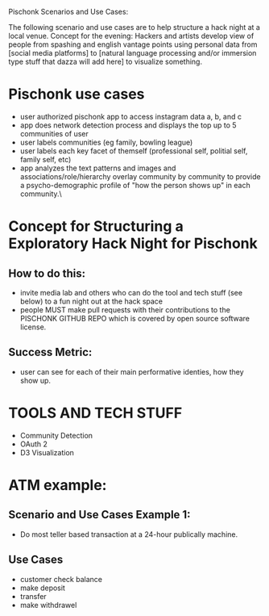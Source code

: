 Pischonk Scenarios and Use Cases:

The following scenario and use cases are to help structure a hack night at a local venue.  Concept for the evening: Hackers and artists develop view of people from spashing and english vantage points using personal data from [social media platforms] to [natural language processing and/or immersion type stuff that dazza will add here] to visualize something.

# Pischonk use cases

* user authorized pischonk app to access instagram data a, b, and c
* app does network detection process and displays the top up to 5 communities of user
* user labels communities (eg family, bowling league)
* user labels each key facet of themself (professional self, politial self, family self, etc) 
* app analyzes the text patterns and images and associations/role/hierarchy overlay community by community to provide a psycho-demographic profile of "how the person shows up" in each community.\

# Concept for Structuring a Exploratory Hack Night for Pischonk

## How to do this:

* invite media lab and others who can do the tool and tech stuff (see below) to a fun night out at the hack space 
* people MUST make pull requests with their contributions to the PISCHONK GITHUB REPO which is covered by open source software license.

## Success Metric:
* user can see for each of their main performative identies, how they show up.  


# TOOLS AND TECH STUFF

* Community Detection
* OAuth 2
* D3 Visualization

# ATM example:

## Scenario and Use Cases Example 1: 
* Do most teller based transaction at a 24-hour publically machine.

## Use Cases

- customer check balance
- make deposit
- transfer
- make withdrawel 
